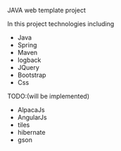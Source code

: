 JAVA web template project

In this project  technologies  including
+ Java
+ Spring
+ Maven
+ logback
+ JQuery
+ Bootstrap
+ Css


TODO:(will be implemented)
- AlpacaJs
- AngularJs
- tiles
- hibernate
- gson